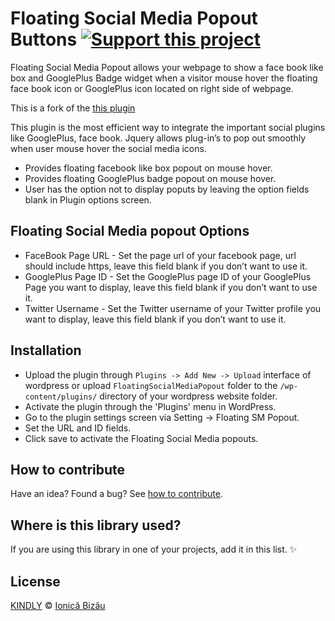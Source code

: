 # Floating Social Media Popout Buttons [![Support this project][donate-now]][paypal-donations]

Floating Social Media Popout allows your webpage to show a face book like box and GooglePlus Badge widget when a visitor mouse hover the floating face book icon or GooglePlus icon located on right side of webpage.

This is a fork of the [this plugin](http://www.reviewresults.in/reviewresults/post/2012/09/08/Floating-Social-Media-Popout-WordPress-Plugin.aspx)

This plugin is the most efficient way to integrate the important social plugins like GooglePlus, face book.  Jquery allows plug-in’s to pop out smoothly when user mouse hover the social media icons.

 - Provides floating facebook like box popout on mouse hover.
 - Provides floating GooglePlus badge popout on mouse hover.
 - User has the option not to display poputs by leaving the option fields blank in Plugin options screen.

## Floating Social Media popout Options

 - FaceBook Page URL - Set the page url of your facebook page, url should include https, leave this field blank if you don’t want to use it.
 - GooglePlus Page ID - Set the GooglePlus page ID of your GooglePlus Page you want to display, leave this field blank if you don’t want to use it.
 - Twitter Username - Set the Twitter username of your Twitter profile you want to display, leave this field blank if you don’t want to use it.

## Installation

 - Upload the plugin through `Plugins -> Add New -> Upload` interface of wordpress or upload `FloatingSocialMediaPopout` folder to the `/wp-content/plugins/` directory of your wordpress website folder.
 - Activate the plugin through the 'Plugins' menu in WordPress.
 - Go to the plugin settings screen via Setting -> Floating SM Popout.
 - Set the URL and ID fields.
 - Click save to activate the Floating Social Media popouts.

## How to contribute
Have an idea? Found a bug? See [how to contribute][contributing].

## Where is this library used?
If you are using this library in one of your projects, add it in this list. :sparkles:

## License

[KINDLY][license] © [Ionică Bizău][website]

[license]: http://ionicabizau.github.io/kindly-license/?author=Ionic%C4%83%20Biz%C4%83u%20%3Cbizauionica@gmail.com%3E&year=2013

[website]: http://ionicabizau.net
[paypal-donations]: https://www.paypal.com/cgi-bin/webscr?cmd=_s-xclick&hosted_button_id=RVXDDLKKLQRJW
[donate-now]: http://i.imgur.com/6cMbHOC.png

[contributing]: /CONTRIBUTING.md
[docs]: /DOCUMENTATION.md